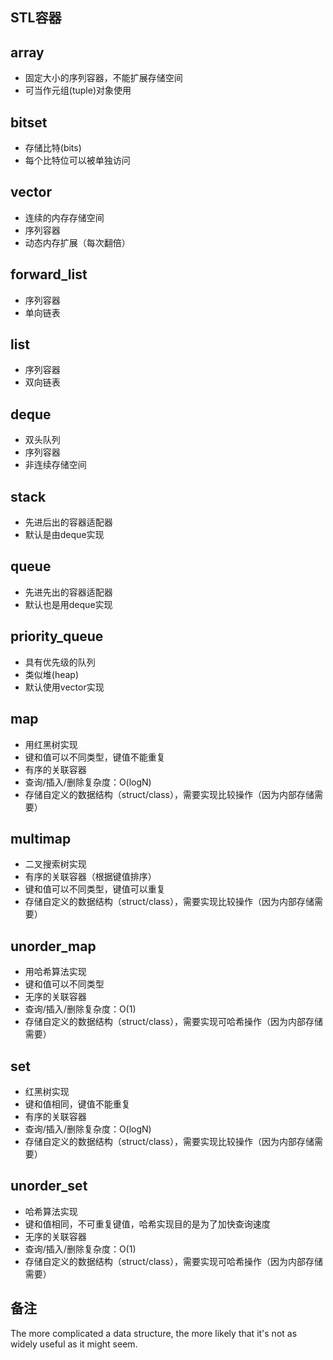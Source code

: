 ## STL容器

array
----
* 固定大小的序列容器，不能扩展存储空间
* 可当作元组(tuple)对象使用

bitset
----
* 存储比特(bits)
* 每个比特位可以被单独访问

vector
----
* 连续的内存存储空间
* 序列容器
* 动态内存扩展（每次翻倍）

forward_list
----
* 序列容器
* 单向链表

list
----
* 序列容器
* 双向链表

deque
----
* 双头队列
* 序列容器
* 非连续存储空间

stack
----
* 先进后出的容器适配器
* 默认是由deque实现

queue
----
* 先进先出的容器适配器
* 默认也是用deque实现

priority_queue
----
* 具有优先级的队列
* 类似堆(heap)
* 默认使用vector实现

map
----
* 用红黑树实现
* 键和值可以不同类型，键值不能重复
* 有序的关联容器
* 查询/插入/删除复杂度：O(logN)
* 存储自定义的数据结构（struct/class），需要实现比较操作（因为内部存储需要）

multimap
----
* 二叉搜索树实现
* 有序的关联容器（根据键值排序）
* 键和值可以不同类型，键值可以重复
* 存储自定义的数据结构（struct/class），需要实现比较操作（因为内部存储需要）

unorder_map
----
* 用哈希算法实现
* 键和值可以不同类型
* 无序的关联容器
* 查询/插入/删除复杂度：O(1)
* 存储自定义的数据结构（struct/class），需要实现可哈希操作（因为内部存储需要）

set
----
* 红黑树实现
* 键和值相同，键值不能重复
* 有序的关联容器
* 查询/插入/删除复杂度：O(logN)
* 存储自定义的数据结构（struct/class），需要实现比较操作（因为内部存储需要）

unorder_set
----
* 哈希算法实现
* 键和值相同，不可重复键值，哈希实现目的是为了加快查询速度
* 无序的关联容器
* 查询/插入/删除复杂度：O(1)
* 存储自定义的数据结构（struct/class），需要实现可哈希操作（因为内部存储需要）

备注
----
The more complicated a data structure, the more likely that it's not as widely useful as it might seem.
